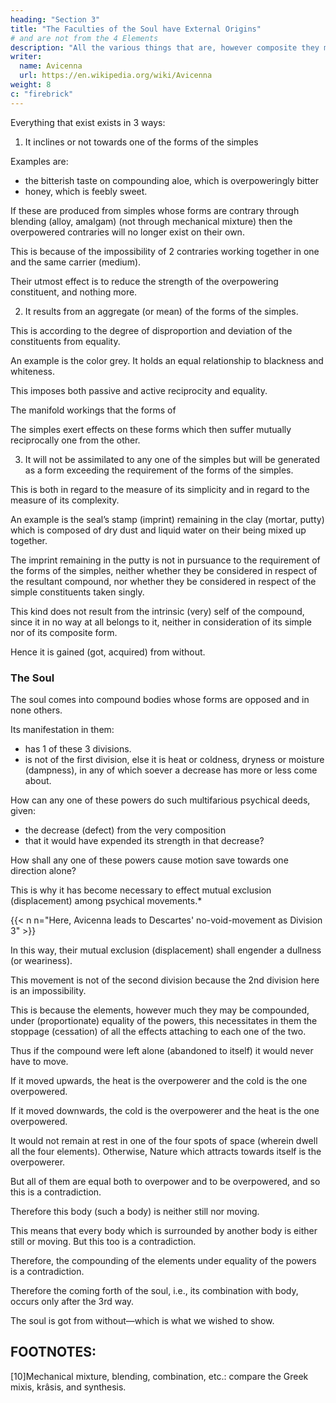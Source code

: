 ```yaml
---
heading: "Section 3"
title: "The Faculties of the Soul have External Origins"
# and are not from the 4 Elements
description: "All the various things that are, however composite they may be, and whatever form may have come about in the compound"
writer:
  name: Avicenna
  url: https://en.wikipedia.org/wiki/Avicenna
weight: 8
c: "firebrick"
---
```





<!-- Soul Originates out of a Combination (Blending) of the Elements, but on the contrary Comes upon Them from Outside. -->

Everything that exist exists in 3 ways:

 <!-- are, however composite they may be, and whatever form may have come about in the compound, will be: -->

1. It inclines or not towards one of the forms of the simples

<!-- , or else will not be so. 

if they be not so inclining, they will be  -->

Examples are:
- the bitterish taste on compounding aloe, which is overpoweringly bitter
- honey, which is feebly sweet. 


If these are produced from simples whose forms are contrary through blending (alloy, amalgam) (not through mechanical mixture) then the overpowered contraries will no longer exist on their own.

<!-- , nor an existence of the effects peculiar to them.  -->

This is because of the impossibility of 2 contraries working together in one and the same carrier (medium). 

Their utmost effect is to reduce the strength of the overpowering constituent, and nothing more.



2. It results from an aggregate (or mean) of the forms of the simples.

This is according to the degree of disproportion and deviation of the constituents from equality.

An example is the color grey. It holds an equal relationship to blackness and whiteness.

This imposes both passive and active reciprocity and equality.

The manifold workings that the forms of 

The simples exert effects on these forms which then suffer mutually reciprocally one from the other.

 <!-- must of necessity be , and in the ratio of their respective proportions and strengths. -->


3. It will not be assimilated to any one of the simples but will be generated as a form exceeding the requirement of the forms of the simples.

This is both in regard to the measure of its simplicity and in regard to the measure of its complexity. 

An example is the seal’s stamp (imprint) remaining in the clay (mortar, putty) which is composed of dry dust and liquid water on their being mixed up together.

The imprint remaining in the putty is not in pursuance to the requirement of the forms of the simples, neither whether they be considered in respect of the resultant compound, nor whether they be considered in respect of the simple constituents taken singly.

This kind does not result from the intrinsic (very) self of the compound, since it in no way at all belongs to it, neither in consideration of its simple nor of its composite form. 

Hence it is gained (got, acquired) from without.

<!-- It is now necessary, since we have prefixed these premisses, that we go deeper into our pursuit, so we say:— -->


### The Soul

The soul comes into compound bodies whose forms are opposed and in none others.

Its manifestation in them:
- has 1 of these 3 divisions. 
- is not of the first division, else it is heat or coldness, dryness or moisture (dampness), in any of which soever a decrease has more or less come about.

How can any one of these powers do such multifarious psychical deeds, given:
- the decrease (defect) from the very composition
- that it would have expended its strength in that decrease? 

How shall any one of these powers cause motion save towards one direction alone?

This is why it has become necessary to effect mutual exclusion (displacement) among psychical movements.*

{{< n n="Here, Avicenna leads to Descartes' no-void-movement as Division 3" >}}

In this way, their mutual exclusion (displacement) shall engender a dullness (or weariness).

<!-- , since in the effect (influence) of one identical thing there does not arise exclusion;  -->

This movement is not of the second division because the 2nd division here is an impossibility.

This is because the elements, however much they may be compounded, under (proportionate) equality of the powers, this necessitates in them the stoppage (cessation) of all the effects attaching to each one of the two.

Thus if the compound were left alone (abandoned to itself) it would never have to move.

If it moved upwards, the heat is the overpowerer and the cold is the one overpowered.

If it moved downwards, the cold is the overpowerer and the heat is the one overpowered.

It would not remain at rest in one of the four spots of space (wherein dwell all the four elements). Otherwise,  Nature which attracts towards itself is the overpowerer.

But all of them are equal both to overpower and to be overpowered, and so this is a contradiction.

Therefore this body (such a body) is neither still nor moving. 

This means that every body which is surrounded by another body is either still or moving. But this too is a contradiction.

 <!-- and what leads to contradiction is itself a contradiction; so then our assertion that  -->

Therefore, the compounding of the elements under equality of the powers is a contradiction.

<!-- Hence its opposite, to wit our saying that such is impossible, is true [reduction ad absurdam].  -->

Therefore the coming forth of the soul, i.e., its combination with body, occurs only after the 3rd way.

<!-- and it has been already said that what is after the method of the third division is gained from outside:  -->

The soul is got from without—which is what we wished to show.


## FOOTNOTES:

[10]Mechanical mixture, blending, combination, etc.: compare the Greek mixis, krâsis, and synthesis.
